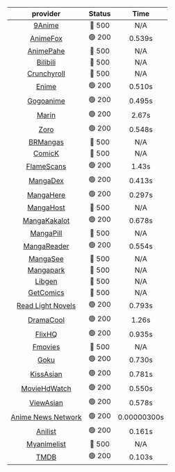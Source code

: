 | **provider** | **Status** | **Time** |
|:--------:|:------:|:----:|
| [9Anime](https://9anime.pl) | 🔴 500 | N/A |
|  [AnimeFox](https://animefox.tv)  | 🟢 200 | 0.539s |
| [AnimePahe](https://animepahe.com) | 🔴 500 | N/A |
| [Bilibili](https://bilibili.tv) | 🔴 500 | N/A |
| [Crunchyroll](https://cronchy.consumet.stream) | 🔴 500 | N/A |
|  [Enime](https://enime.moe)  | 🟢 200 | 0.510s |
|  [Gogoanime](https://gogoanimehd.io)  | 🟢 200 | 0.495s |
|  [Marin](https://marin.moe)  | 🟢 200 | 2.67s |
|  [Zoro](https://aniwatch.to)  | 🟢 200 | 0.548s |
| [BRMangas](https://www.brmangas.net) | 🔴 500 | N/A |
| [ComicK](https://comick.app) | 🔴 500 | N/A |
|  [FlameScans](https://flamescans.org/)  | 🟢 200 | 1.43s |
|  [MangaDex](https://mangadex.org)  | 🟢 200 | 0.413s |
|  [MangaHere](http://www.mangahere.cc)  | 🟢 200 | 0.297s |
| [MangaHost](https://mangahosted.com) | 🔴 500 | N/A |
|  [MangaKakalot](https://mangakakalot.com)  | 🟢 200 | 0.678s |
| [MangaPill](https://mangapill.com) | 🔴 500 | N/A |
|  [MangaReader](https://mangareader.to)  | 🟢 200 | 0.554s |
| [MangaSee](https://mangasee123.com) | 🔴 500 | N/A |
| [Mangapark](https://v2.mangapark.net) | 🔴 500 | N/A |
| [Libgen](http://libgen) | 🔴 500 | N/A |
| [GetComics](https://getcomics.info/) | 🔴 500 | N/A |
|  [Read Light Novels](https://readlightnovels.net)  | 🟢 200 | 0.793s |
|  [DramaCool](https://dramacool.hr)  | 🟢 200 | 1.26s |
|  [FlixHQ](https://flixhq.to)  | 🟢 200 | 0.935s |
| [Fmovies](https://fmovies.to) | 🔴 500 | N/A |
|  [Goku](https://goku.sx)  | 🟢 200 | 0.730s |
|  [KissAsian](https://kissasian.mx)  | 🟢 200 | 0.781s |
|  [MovieHdWatch](https://movieshd.watch)  | 🟢 200 | 0.550s |
|  [ViewAsian](https://viewasian.co)  | 🟢 200 | 0.578s |
|  [Anime News Network](https://www.animenewsnetwork.com)  | 🟢 200 | 0.00000300s |
|  [Anilist](https://anilist.co)  | 🟢 200 | 0.161s |
| [Myanimelist](https://myanimelist.net/) | 🔴 500 | N/A |
|  [TMDB](https://www.themoviedb.org)  | 🟢 200 | 0.103s |

